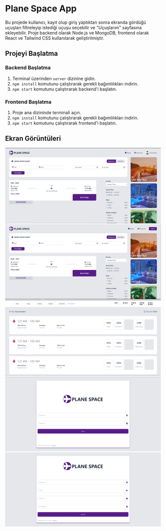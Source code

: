 # Plane Space App

Bu projede kullanıcı, kayıt olup giriş yaptıktan sonra ekranda gördüğü uçuşları filtreleyip istediği uçuşu seçebilir ve "Uçuşlarım" sayfasına ekleyebilir. Proje backend olarak Node.js ve MongoDB, frontend olarak React ve Tailwind CSS kullanılarak geliştirilmiştir.

## Projeyi Başlatma

### Backend Başlatma

1. Terminal üzerinden `server` dizinine gidin.
2. `npm install` komutunu çalıştırarak gerekli bağımlılıkları indirin.
3. `npm start` komutunu çalıştırarak backend'i başlatın.

### Frontend Başlatma

1. Proje ana dizininde terminali açın.
2. `npm install` komutunu çalıştırarak gerekli bağımlılıkları indirin.
3. `npm start` komutunu çalıştırarak frontend'i başlatın.

## Ekran Görüntüleri

![](home-page-1.png)
![](home-page-2.png)
![](my-flights-page.png)
![](sign-in.png)
![](sign-up.png)